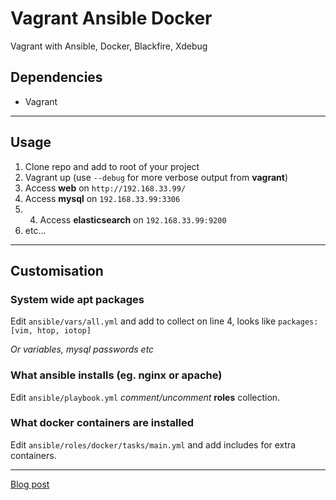 # Vagrant Ansible Docker

Vagrant with Ansible, Docker, Blackfire, Xdebug

## Dependencies

* Vagrant

---

## Usage

1. Clone repo and add to root of your project
2. Vagrant up (use `--debug` for more verbose output from **vagrant**)
3. Access **web** on `http://192.168.33.99/`
4. Access **mysql** on `192.168.33.99:3306`
5. 4. Access **elasticsearch** on `192.168.33.99:9200`
6. etc...

---

## Customisation


### System wide **apt** packages

Edit `ansible/vars/all.yml` and add to collect on line 4, looks like `packages: [vim, htop, iotop]`

*Or variables, mysql passwords etc*

### What **ansible** installs (eg. nginx or apache)

Edit `ansible/playbook.yml` *comment/uncomment* **roles** collection.


### What **docker** containers are installed

Edit `ansible/roles/docker/tasks/main.yml` and add includes for extra containers.

---

[Blog post](http://blog.dashboardhub.io/2015/07/10/phansible-vagrant-docker-npm/)
